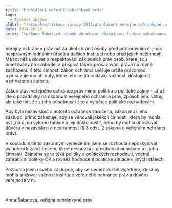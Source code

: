 ```yaml
---
title: "Prohlášení veřejné ochránkyně práv"
tags:
  - Tisková zpráva
oldUrl: "/aktualne/tiskove-zpravy-2014/prohlaseni-verejne-ochrankyne-prav"
date: 2014-02-20
perex: "<p>Anna Šabatová nebude ohrožovat důstojnost funkce ombudsmana, ani důvěru v nezávislost a nestrannost, vyjádřeními k politice či politickým rozhodnutím. O totéž požádala i svého zástupce.</p>"
---
```


<!-- imported from the old website -->

<p>Veřejný ochránce práv má za úkol chránit osoby před protiprávním či jinak nesprávným jednáním úřadů a dalších institucí nebo před jejich nečinností. Má rovněž usilovat o respektování základních práv osob, které jsou omezovány na svobodě, a přispívá také k prosazování práva na rovné zacházení. K této činnosti zákon ochránci svěřuje určité pravomoci a přisuzuje mu atributy, které této instituci dávají vážnost, důstojnost a přirozenou autoritu. </p><p>Zákon staví veřejného ochránce práv mimo politiku a politické zájmy – ať už jde o požadavky na osobnost veřejného ochránce práv, způsob jeho volby, ale také tím, že z jeho působnosti zcela vylučuje politické rozhodování.</p><p>Aby byla nezávislost a autorita ochránce zaručena, zákon mu i jeho zástupci přímo zakazuje, aby se věnovali jakékoli činnosti, která by mohla být „na újmu výkonu funkce a její důstojnosti“, nebo by mohla ohrožovat důvěru v nezávislost a nestrannost (§ 3 odst. 2 zákona o veřejném ochránci práv).</p><p>V souladu s tímto zákonným vymezením jsem se rozhodla neposkytovat vyjádření k záležitostem, které nesouvisí s působností ochránce a s jeho činností. Zejména se to týká politiky a politických rozhodnutí, včetně zahraniční politiky ČR a rovněž hodnocení politické situace v jiných státech. </p><p>Požádala jsem i svého zástupce, aby se rovněž zdržel vyjádření, která by mohla snižovat vážnost instituce veřejného ochránce práv a důvěru veřejnosti v ni. </p><p> </p><p>Anna Šabatová, veřejná ochránkyně práv</p>

